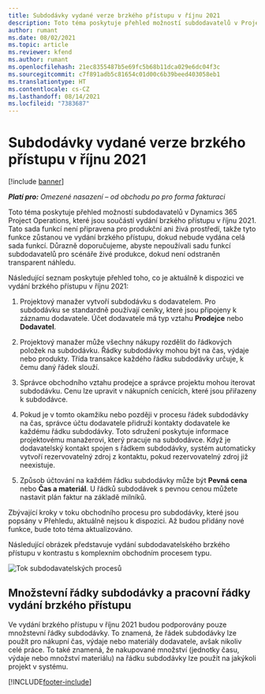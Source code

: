 ```yaml
---
title: Subdodávky vydané verze brzkého přístupu v říjnu 2021
description: Toto téma poskytuje přehled možností subdodavatelů v Project Operations, které jsou součástí vydání brzkého přístupu v říjnu 2021.
author: rumant
ms.date: 08/02/2021
ms.topic: article
ms.reviewer: kfend
ms.author: rumant
ms.openlocfilehash: 21ec8355487b5e69fc5b68b11dca029e6dc04f3c
ms.sourcegitcommit: c7f891adb5c81654c01d00c6b39beed403058eb1
ms.translationtype: HT
ms.contentlocale: cs-CZ
ms.lasthandoff: 08/14/2021
ms.locfileid: "7383687"
---
```

# <a name="subcontracting-in-october-2021-early-access-release"></a>Subdodávky vydané verze brzkého přístupu v říjnu 2021

[!include [banner](../../includes/dataverse-preview.md)]

_**Platí pro:** Omezené nasazení – od obchodu po pro forma fakturaci_

Toto téma poskytuje přehled možností subdodavatelů v Dynamics 365 Project Operations, které jsou součástí vydání brzkého přístupu v říjnu 2021. Tato sada funkcí není připravena pro produkční ani živá prostředí, takže tyto funkce zůstanou ve vydání brzkého přístupu, dokud nebude vydána celá sada funkcí. Důrazně doporučujeme, abyste nepoužívali sadu funkcí subdodavatelů pro scénáře živé produkce, dokud není odstraněn transparent náhledu. 

Následující seznam poskytuje přehled toho, co je aktuálně k dispozici ve vydání brzkého přístupu v říjnu 2021:

1. Projektový manažer vytvoří subdodávku s dodavatelem. Pro subdodávku se standardně používají ceníky, které jsou připojeny k záznamu dodavatele. Účet dodavatele má typ vztahu **Prodejce** nebo **Dodavatel**.

2. Projektový manažer může všechny nákupy rozdělit do řádkových položek na subdodávku. Řádky subdodávky mohou být na čas, výdaje nebo produkty. Třída transakce každého řádku subdodávky určuje, k čemu daný řádek slouží.

3. Správce obchodního vztahu prodejce a správce projektu mohou iterovat subdodávku. Cenu lze upravit v nákupních cenících, které jsou přiřazeny k subdodávce.

4. Pokud je v tomto okamžiku nebo později v procesu řádek subdodávky na čas, správce účtu dodavatele přidruží kontakty dodavatele ke každému řádku subdodávky. Toto sdružení poskytuje informace projektovému manažerovi, který pracuje na subdodávce. Když je dodavatelský kontakt spojen s řádkem subdodávky, systém automaticky vytvoří rezervovatelný zdroj z kontaktu, pokud rezervovatelný zdroj již neexistuje.

5. Způsob účtování na každém řádku subdodávky může být **Pevná cena** nebo **Čas a materiál**. U řádků subdodávek s pevnou cenou můžete nastavit plán faktur na základě milníků.

Zbývající kroky v toku obchodního procesu pro subdodávky, které jsou popsány v Přehledu, aktuálně nejsou k dispozici. Až budou přidány nové funkce, bude toto téma aktualizováno. 

Následující obrázek představuje vydání subdodavatelského brzkého přístupu v kontrastu s komplexním obchodním procesem typu.

![Tok subdodavatelských procesů](../media/SubcontractingEAFlow.png)  


## <a name="quantity-based-and-work-based-subcontract-lines-early-access-release"></a>Množstevní řádky subdodávky a pracovní řádky vydání brzkého přístupu
Ve vydání brzkého přístupu v říjnu 2021 budou podporovány pouze množstevní řádky subdodávky. To znamená, že řádek subdodávky lze použít pro nákupní čas, výdaje nebo materiály dodavatele, avšak nikoliv celé práce. To také znamená, že nakupované množství (jednotky času, výdaje nebo množství materiálu) na řádku subdodávky lze použít na jakýkoli projekt v systému.



[!INCLUDE[footer-include](../../includes/footer-banner.md)]
